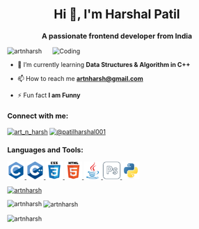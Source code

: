 <h1 align="center">Hi 👋, I'm Harshal Patil</h1>
<h3 align="center">A passionate frontend developer from India</h3>
<img align= "right" alt="Coding" width="400" src="https://cdn.dribbble.com/users/1162077/screenshots/3848914/programmer.gif"</img>

<p align="left"> <img src="https://komarev.com/ghpvc/?username=artnharsh&label=Profile%20views&color=0e75b6&style=flat" alt="artnharsh" /> </p>

- 🌱 I’m currently learning **Data Structures & Algorithm in C++**

- 📫 How to reach me **artnharsh@gmail.com**

- ⚡ Fun fact **I am Funny**




<h3 align="left">Connect with me:</h3>
<p align="left">
<a href="https://instagram.com/art_n_harsh" target="blank"><img align="center" src="https://raw.githubusercontent.com/rahuldkjain/github-profile-readme-generator/master/src/images/icons/Social/instagram.svg" alt="art_n_harsh" height="30" width="40" /></a>
<a href="https://www.hackerrank.com/@patilharshal001" target="blank"><img align="center" src="https://raw.githubusercontent.com/rahuldkjain/github-profile-readme-generator/master/src/images/icons/Social/hackerrank.svg" alt="@patilharshal001" height="30" width="40" /></a>
</p>

<h3 align="left">Languages and Tools:</h3>
<p align="left"> <a href="https://www.cprogramming.com/" target="_blank" rel="noreferrer"> <img src="https://raw.githubusercontent.com/devicons/devicon/master/icons/c/c-original.svg" alt="c" width="40" height="40"/> </a> <a href="https://www.w3schools.com/cpp/" target="_blank" rel="noreferrer"> <img src="https://raw.githubusercontent.com/devicons/devicon/master/icons/cplusplus/cplusplus-original.svg" alt="cplusplus" width="40" height="40"/> </a> <a href="https://www.w3schools.com/css/" target="_blank" rel="noreferrer"> <img src="https://raw.githubusercontent.com/devicons/devicon/master/icons/css3/css3-original-wordmark.svg" alt="css3" width="40" height="40"/> </a> <a href="https://www.w3.org/html/" target="_blank" rel="noreferrer"> <img src="https://raw.githubusercontent.com/devicons/devicon/master/icons/html5/html5-original-wordmark.svg" alt="html5" width="40" height="40"/> </a> <a href="https://www.java.com" target="_blank" rel="noreferrer"> <img src="https://raw.githubusercontent.com/devicons/devicon/master/icons/java/java-original.svg" alt="java" width="40" height="40"/> </a> <a href="https://www.photoshop.com/en" target="_blank" rel="noreferrer"> <img src="https://raw.githubusercontent.com/devicons/devicon/master/icons/photoshop/photoshop-line.svg" alt="photoshop" width="40" height="40"/> </a> <a href="https://www.python.org" target="_blank" rel="noreferrer"> <img src="https://raw.githubusercontent.com/devicons/devicon/master/icons/python/python-original.svg" alt="python" width="40" height="40"/> </a> </p>

<p align="left"> <a href="https://github.com/ryo-ma/github-profile-trophy"><img src="https://github-profile-trophy.vercel.app/?username=artnharsh" alt="artnharsh" /></a> </p>

<p><img align="left" src="https://github-readme-stats.vercel.app/api/top-langs?username=artnharsh&show_icons=true&locale=en&layout=compact" alt="artnharsh" /></p>

<p>&nbsp;<img align="center" src="https://github-readme-stats.vercel.app/api?username=artnharsh&show_icons=true&locale=en" alt="artnharsh" /></p>

<p><img align="center" src="https://github-readme-streak-stats.herokuapp.com/?user=artnharsh&" alt="artnharsh" /></p>
